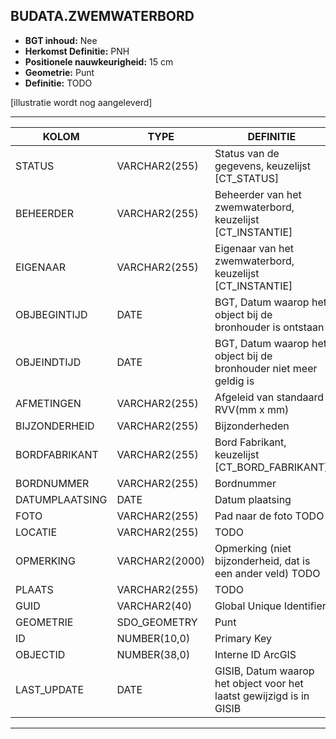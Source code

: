 ﻿## BUDATA.ZWEMWATERBORD


* __BGT inhoud:__ Nee
* __Herkomst Definitie:__ PNH
* __Positionele nauwkeurigheid:__ 15 cm
* __Geometrie:__ Punt
* __Definitie:__ TODO

[illustratie wordt nog aangeleverd]

***

|KOLOM                               |TYPE              |DEFINITIE|
|------                              |----              |-----    |
|STATUS                              |VARCHAR2(255)     |Status van de gegevens, keuzelijst [CT_STATUS]|
|BEHEERDER                           |VARCHAR2(255)     |Beheerder van het zwemwaterbord, keuzelijst [CT_INSTANTIE]|
|EIGENAAR                            |VARCHAR2(255)     |Eigenaar van het zwemwaterbord, keuzelijst [CT_INSTANTIE]|
|OBJBEGINTIJD                        |DATE              |BGT, Datum waarop het object bij de bronhouder is ontstaan|
|OBJEINDTIJD                         |DATE              |BGT, Datum waarop het object bij de bronhouder niet meer geldig is|
|AFMETINGEN                          |VARCHAR2(255)     |Afgeleid van standaard RVV(mm x mm)|
|BIJZONDERHEID                       |VARCHAR2(255)     |Bijzonderheden|
|BORDFABRIKANT                       |VARCHAR2(255)     |Bord Fabrikant, keuzelijst [CT_BORD_FABRIKANT]|
|BORDNUMMER                          |VARCHAR2(255)     |Bordnummer
|DATUMPLAATSING                      |DATE              |Datum plaatsing|
|FOTO                                |VARCHAR2(255)     |Pad naar de foto TODO|
|LOCATIE                             |VARCHAR2(255)     |TODO|
|OPMERKING                           |VARCHAR2(2000)    |Opmerking (niet bijzonderheid, dat is een ander veld) TODO|
|PLAATS                              |VARCHAR2(255)     |TODO|
|GUID                                |VARCHAR2(40)      |Global Unique Identifier|
|GEOMETRIE                           |SDO_GEOMETRY      |Punt|
|ID                                  |NUMBER(10,0)      |Primary Key|
|OBJECTID                            |NUMBER(38,0)      |Interne ID ArcGIS|
|LAST_UPDATE                         |DATE              |GISIB, Datum waarop het object voor het laatst gewijzigd is in GISIB|


***
